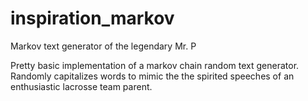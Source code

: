 # inspiration_markov
Markov text generator of the legendary Mr. P

Pretty basic implementation of a markov chain random text generator. Randomly capitalizes words to mimic the the spirited speeches of an enthusiastic lacrosse team parent.

